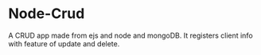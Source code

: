 # Node-Crud
A CRUD app made from ejs and node and mongoDB. It registers client info with feature of update and delete.
